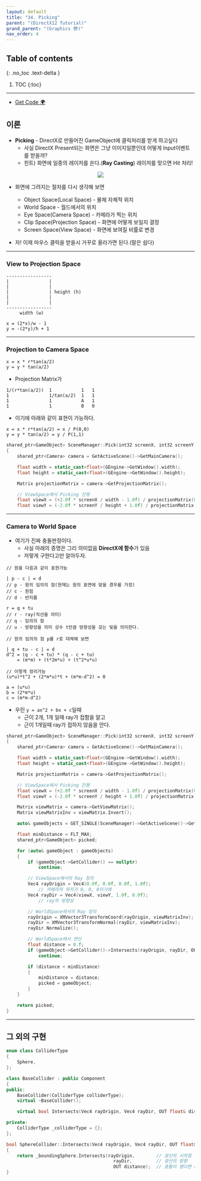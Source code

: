 ```yaml
---
layout: default
title: "34. Picking"
parent: "(DirectX12 Tutorial)"
grand_parent: "(Graphics 😎)"
nav_order: 4
---
```


## Table of contents
{: .no_toc .text-delta }

1. TOC
{:toc}

---

* [Get Code 🌍](https://github.com/taehyung77/DirextX-Example/tree/27)

## 이론

* **Picking** - DirectX로 만들어진 GameObject에 클릭처리를 받게 하고싶다
    * 사실 DirectX Present되는 화면은 그냥 이미지일뿐인데 어떻게 Input이벤트를 받을까?
    * 힌트) 화면에 일종의 레이저를 쏜다.(**Ray Casting**) 레이저를 맞으면 Hit 처리!

<p align="center">
  <img src="https://taehyungs-programming-blog.github.io/blog/assets/images/cpp/directx/directx-34-1.jpg"/>
</p>

* 화면에 그려지는 절차를 다시 생각해 보면
    * Object Space(Local Space) - 물체 자체적 위치
    * World Space - 월드에서의 위치
    * Eye Space(Camera Space) - 카메라가 찍는 위치
    * Clip Space(Projection Space) - 화면에 어떻게 보일지 결정
    * Screen Space(View Space) - 화면에 보여질 비률로 변경

* 자! 이제 마우스 클릭을 받을시 거꾸로 올라가면 된다.(말은 쉽다)

---

### View to Projection Space

```
-----------------
|               |
|               |
|               | height (h)
|               |
|               |
-----------------
     width (w)
```

```
x = (2*x)/w - 1
y = -(2*y)/h + 1
```

---

### Projection to Camera Space

```
x = x * r*tan(a/2)
y = y * tan(a/2)
```

* Projection Matrix가

```
1/(r*tan(a/2))  1           1   1
1               1/tan(a/2)  1   1
1               1           A   1
1               1           B   0
```

* 이기에 아래와 같이 표현이 가능하다.

```
x = x * r*tan(a/2) = x / P(0,0)
y = y * tan(a/2) = y / P(1,1)
```

```cpp
shared_ptr<GameObject> SceneManager::Pick(int32 screenX, int32 screenY)
{
	shared_ptr<Camera> camera = GetActiveScene()->GetMainCamera();

	float width = static_cast<float>(GEngine->GetWindow().width);
	float height = static_cast<float>(GEngine->GetWindow().height);

	Matrix projectionMatrix = camera->GetProjectionMatrix();

	// ViewSpace에서 Picking 진행
	float viewX = (+2.0f * screenX / width - 1.0f) / projectionMatrix(0, 0);
	float viewY = (-2.0f * screenY / height + 1.0f) / projectionMatrix(1, 1);
```

---

### Camera to World Space

* 여기가 진짜 충돌판정이다.
    * 사실 아래의 증명은 그리 의미없음 **DirectX에 함수**가 있음
    * 저렇게 구한다고만 알아두자.

```
// 원을 다음과 같이 표현가능

| p - c | = d
// p - 원의 임의의 점(현재는 원의 표면에 맞을 경우를 가정)
// c - 원점
// d - 반지름

r = q + tu
// r - ray(직선을 의미)
// q - 임의의 점
// u - 방향성을 의미 상수 t만큼 방향성을 갖는 빛을 의미한다.
```

```
// 원의 임의의 점 p를 r로 대체해 보면

| q + tu - c | = d
d^2 = (q - c + tu) * (q - c + tu)
    = (m*m) + (t*2m*u) + (t^2*u*u)

// 이렇게 정리가능
(u*u)*t^2 + (2*m*u)*t + (m*m-d^2) = 0

a = (u*u)
b = (2*m*u)
c = (m*m-d^2)
```

* 우린 `y = ax^2 + bx + c`일때 
    * 근이 2개, 1개 일때 ray가 접함을 알고
    * 근이 1개일때 ray가 접하지 않음을 안다.

```cpp
shared_ptr<GameObject> SceneManager::Pick(int32 screenX, int32 screenY)
{
	shared_ptr<Camera> camera = GetActiveScene()->GetMainCamera();

	float width = static_cast<float>(GEngine->GetWindow().width);
	float height = static_cast<float>(GEngine->GetWindow().height);

	Matrix projectionMatrix = camera->GetProjectionMatrix();

	// ViewSpace에서 Picking 진행
	float viewX = (+2.0f * screenX / width - 1.0f) / projectionMatrix(0, 0);
	float viewY = (-2.0f * screenY / height + 1.0f) / projectionMatrix(1, 1);

	Matrix viewMatrix = camera->GetViewMatrix();
	Matrix viewMatrixInv = viewMatrix.Invert();

	auto& gameObjects = GET_SINGLE(SceneManager)->GetActiveScene()->GetGameObjects();

	float minDistance = FLT_MAX;
	shared_ptr<GameObject> picked;

	for (auto& gameObject : gameObjects)
	{
		if (gameObject->GetCollider() == nullptr)
			continue;

		// ViewSpace에서의 Ray 정의
		Vec4 rayOrigin = Vec4(0.0f, 0.0f, 0.0f, 1.0f);
            // 카메라의 위치가 0, 0, 0이기에 
		Vec4 rayDir = Vec4(viewX, viewY, 1.0f, 0.0f);
            // ray의 방향성

		// WorldSpace에서의 Ray 정의
		rayOrigin = XMVector3TransformCoord(rayOrigin, viewMatrixInv);
		rayDir = XMVector3TransformNormal(rayDir, viewMatrixInv);
		rayDir.Normalize();

		// WorldSpace에서 연산
		float distance = 0.f;
		if (gameObject->GetCollider()->Intersects(rayOrigin, rayDir, OUT distance) == false)
			continue;

		if (distance < minDistance)
		{
			minDistance = distance;
			picked = gameObject;
		}
	}

	return picked;
}
```

---

## 그 외의 구현

```cpp
enum class ColliderType
{
	Sphere,
};

class BaseCollider : public Component
{
public:
	BaseCollider(ColliderType colliderType);
	virtual ~BaseCollider();

	virtual bool Intersects(Vec4 rayOrigin, Vec4 rayDir, OUT float& distance) = 0;

private:
	ColliderType _colliderType = {};
};
```

```cpp
bool SphereCollider::Intersects(Vec4 rayOrigin, Vec4 rayDir, OUT float& distance)
{
	return _boundingSphere.Intersects(rayOrigin,        // 광선의 시작점
                                        rayDir,         // 광선의 방향
                                        OUT distance);  // 충돌이 됐다면 distance가 들어옴
}
```